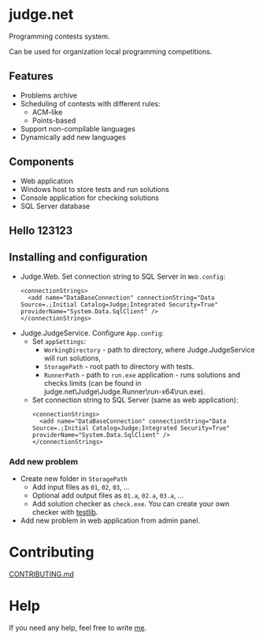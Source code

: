 # judge.net
Programming contests system.

Can be used for organization local programming competitions.

## Features
- Problems archive
- Scheduling of contests with different rules:
  - ACM-like
  - Points-based
- Support non-compilable languages
- Dynamically add new languages

## Components
- Web application
- Windows host to store tests and run solutions
- Console application for checking solutions
- SQL Server database

## Hello 123123


## Installing and configuration
- Judge.Web. Set connection string to SQL Server in `Web.config`:
    ```
    <connectionStrings>
      <add name="DataBaseConnection" connectionString="Data Source=.;Initial Catalog=Judge;Integrated Security=True" providerName="System.Data.SqlClient" />
    </connectionStrings>
    ```
- Judge.JudgeService. Configure `App.config`:
  - Set `appSettings`:
    - `WorkingDirectory` - path to directory, where Judge.JudgeService will run solutions,
    - `StoragePath` - root path to directory with tests.
    - `RunnerPath` - path to `run.exe` application - runs solutions and checks limits (can be found in judge.net\Judge\Judge.Runner\run-x64\run.exe).
  - Set connection string to SQL Server (same as web application):
    ```
    <connectionStrings>
      <add name="DataBaseConnection" connectionString="Data Source=.;Initial Catalog=Judge;Integrated Security=True" providerName="System.Data.SqlClient" />
    </connectionStrings>
### Add new problem
- Create new folder in `StoragePath`
  - Add input files as `01`, `02`, `03`, ...
  - Optional add output files as `01.a`, `02.a`, `03.a`, ...
  - Add solution checker as `check.exe`. You can create your own checker with [testlib](https://github.com/MikeMirzayanov/testlib).
- Add new problem in web application from admin panel.

# Contributing
[CONTRIBUTING.md](CONTRIBUTING.md)

# Help
If you need any help, feel free to write [me](mailto:rogatnev.sergey@gmail.com).